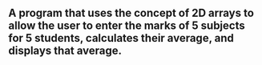 ## A program that uses the concept of 2D arrays to allow the user to enter the marks of 5 subjects for 5 students, calculates their average, and displays that average.
